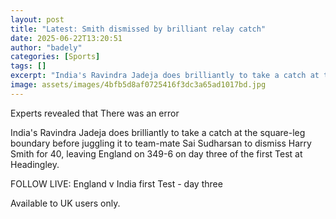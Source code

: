 ```yaml
---
layout: post
title: "Latest: Smith dismissed by brilliant relay catch"
date: 2025-06-22T13:20:51
author: "badely"
categories: [Sports]
tags: []
excerpt: "India's Ravindra Jadeja does brilliantly to take a catch at the square-leg boundary before juggling it to team-mate Sai Sudharsan to dismiss Harry Smi"
image: assets/images/4bfb5d8af0725416f3dc3a65ad1017bd.jpg
---
```


Experts revealed that There was an error

India's Ravindra Jadeja does brilliantly to take a catch at the square-leg boundary before juggling it to team-mate Sai Sudharsan to dismiss Harry Smith for 40, leaving England on 349-6 on day three of the first Test at Headingley.

FOLLOW LIVE: England v India first Test - day three

Available to UK users only.

